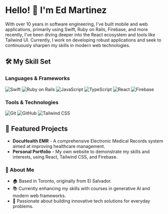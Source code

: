 # Hello! 👋 I'm Ed Martinez

With over 10 years in software engineering, I've built mobile and web applications, primarily using Swift, Ruby on Rails, Firebase, and more recently, I've been diving deeper into the React ecosystem and tools like Tailwind UI. Currently, I work on developing robust applications and seek to continuously sharpen my skills in modern web technologies.

## 🛠️ My Skill Set

### Languages & Frameworks
![Swift](https://img.shields.io/badge/-Swift-FA7343?logo=swift&logoColor=white)
![Ruby on Rails](https://img.shields.io/badge/-Ruby_on_Rails-CC0000?logo=ruby-on-rails&logoColor=white)
![JavaScript](https://img.shields.io/badge/-JavaScript-F7DF1E?logo=javascript&logoColor=black)
![TypeScript](https://img.shields.io/badge/-TypeScript-007ACC?logo=typescript&logoColor=white)
![React](https://img.shields.io/badge/-React-61DAFB?logo=react&logoColor=black)
![Firebase](https://img.shields.io/badge/-Firebase-FFCA28?logo=firebase&logoColor=black)

### Tools & Technologies
![Git](https://img.shields.io/badge/-Git-F05032?logo=git&logoColor=white)
![GitHub](https://img.shields.io/badge/-GitHub-181717?logo=github&logoColor=white)
![Tailwind CSS](https://img.shields.io/badge/-Tailwind_CSS-38B2AC?logo=tailwind-css&logoColor=white)

## 🌟 Featured Projects

- **DocuHealth EMR** - A comprehensive Electronic Medical Records system aimed at improving healthcare management.
- **Personal Portfolio** - My own website to demonstrate my skills and interests, using React, Tailwind CSS, and Firebase.

### 👤 About Me

- 🏠 Based in Toronto, originally from El Salvador.
- 📚 Currently enhancing my skills with courses in generative AI and modern web frameworks.
- 🌱 Passionate about building innovative tech solutions for everyday problems.
